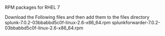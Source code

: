 RPM packages for RHEL 7

Download the Following files and then add them to the files directory
splunk-7.0.2-03bbabbd5c0f-linux-2.6-x86_64.rpm
splunkforwarder-7.0.2-03bbabbd5c0f-linux-2.6-x86_64.rpm
